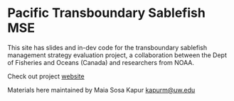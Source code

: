 # Pacific Transboundary Sablefish MSE
This site has slides and in-dev code for the transboundary sablefish management strategy evaluation project, a collaboration between the Dept of Fisheries and Oceans (Canada) and researchers from NOAA. 

Check out project [website](https://mkapur.github.io/sab-mse/)

Materials here maintained by Maia Sosa Kapur kapurm@uw.edu
